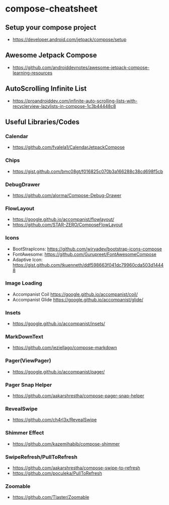 # compose-cheatsheet

## Setup your compose project
- https://developer.android.com/jetpack/compose/setup

## Awesome Jetpack Compose
- https://github.com/androiddevnotes/awesome-jetpack-compose-learning-resources

## AutoScrolling Infinite List
- https://proandroiddev.com/infinite-auto-scrolling-lists-with-recyclerview-lazylists-in-compose-1c3b44448c8

## Useful Libraries/Codes

### Calendar
- https://github.com/fvalela1/CalendarJetpackCompose

### Chips
- https://gist.github.com/bmc08gt/f016825c070b3a166288c38cd698f5cb

### DebugDrawer
- https://github.com/alorma/Compose-Debug-Drawer

### FlowLayout
- https://google.github.io/accompanist/flowlayout/
- https://github.com/STAR-ZERO/ComposeFlowLayout

### Icons
- BootStrapIcons: https://github.com/wiryadev/bootstrap-icons-compose
- FontAwesome: https://github.com/Gurupreet/FontAwesomeCompose
- Adaptive Icon: https://gist.github.com/tkuenneth/ddf598663f041dc79960cda503d14448

### Image Loading
- Accompanist Coil https://google.github.io/accompanist/coil/
- Accompanist Glide https://google.github.io/accompanist/glide/

### Insets
- https://google.github.io/accompanist/insets/

### MarkDownText
- https://github.com/jeziellago/compose-markdown

### Pager(ViewPager)
- https://google.github.io/accompanist/pager/

### Pager Snap Helper
- https://github.com/aakarshrestha/compose-pager-snap-helper

### RevealSwipe
- https://github.com/ch4rl3x/RevealSwipe

### Shimmer Effect
- https://github.com/kazemihabib/compose-shimmer

### SwipeRefresh/PullToRefresh 
- https://github.com/aakarshrestha/compose-swipe-to-refresh
- https://github.com/poculeka/PullToRefresh

### Zoomable
- https://github.com/Tlaster/Zoomable

